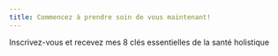 ```yaml
---
title: Commencez à prendre soin de vous maintenant!
---
```

Inscrivez-vous et recevez mes 8 clés essentielles de la santé holistique